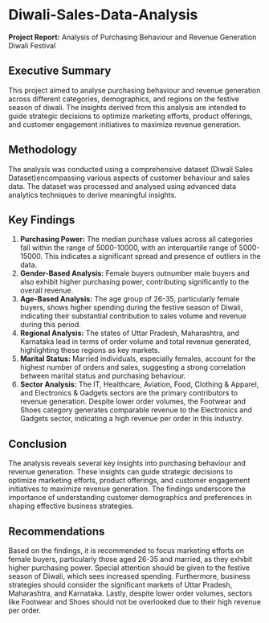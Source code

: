 # Diwali-Sales-Data-Analysis
**Project Report:** Analysis of Purchasing Behaviour and Revenue Generation Diwali Festival

## Executive Summary
This project aimed to analyse purchasing behaviour and revenue generation across different categories, demographics, and regions on the festive season of diwali. The insights derived from this analysis are intended to guide strategic decisions to optimize marketing efforts, product offerings, and customer engagement initiatives to maximize revenue generation.

## Methodology
The analysis was conducted using a comprehensive dataset (Diwali Sales Dataset)encompassing various aspects of customer behaviour and sales data. The dataset was processed and analysed using advanced data analytics techniques to derive meaningful insights.

## Key Findings
  1. **Purchasing Power:** The median purchase values across all categories fall within the range of 5000-10000, with an interquartile range of 5000-15000. This indicates a significant spread and presence of outliers in the data.
  2. **Gender-Based Analysis:** Female buyers outnumber male buyers and also exhibit higher purchasing power, contributing significantly to the overall revenue.
  3. **Age-Based Analysis:** The age group of 26-35, particularly female buyers, shows higher spending during the festive season of Diwali, indicating their substantial contribution to sales volume and revenue during this period.
  4. **Regional Analysis:** The states of Uttar Pradesh, Maharashtra, and Karnataka lead in terms of order volume and total revenue generated, highlighting these regions as key markets.
  5. **Marital Status:** Married individuals, especially females, account for the highest number of orders and sales, suggesting a strong correlation between marital status and purchasing behaviour.
  6. **Sector Analysis:** The IT, Healthcare, Aviation, Food, Clothing & Apparel, and Electronics & Gadgets sectors are the primary contributors to revenue generation. Despite lower order volumes, the Footwear and Shoes category generates comparable revenue to the Electronics and Gadgets sector, indicating a high revenue per order in this industry.

## Conclusion
The analysis reveals several key insights into purchasing behaviour and revenue generation. These insights can guide strategic decisions to optimize marketing efforts, product offerings, and customer engagement initiatives to maximize revenue generation. The findings underscore the importance of understanding customer demographics and preferences in shaping effective business strategies.

## Recommendations
Based on the findings, it is recommended to focus marketing efforts on female buyers, particularly those aged 26-35 and married, as they exhibit higher purchasing power. Special attention should be given to the festive season of Diwali, which sees increased spending. Furthermore, business strategies should consider the significant markets of Uttar Pradesh, Maharashtra, and Karnataka. Lastly, despite lower order volumes, sectors like Footwear and Shoes should not be overlooked due to their high revenue per order.
